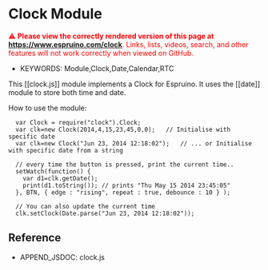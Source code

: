 <!--- Copyright (c) 2014 Martin Green. See the file LICENSE for copying permission. -->
Clock Module
===========

<span style="color:red">:warning: **Please view the correctly rendered version of this page at https://www.espruino.com/clock**. Links, lists, videos, search, and other features will not work correctly when viewed on GitHub.</span>

* KEYWORDS: Module,Clock,Date,Calendar,RTC

This [[clock.js]] module implements a Clock for Espruino.  It uses the [[date]] module to store 
both time and date.

How to use the module:

```
  var Clock = require("clock").Clock;
  var clk=new Clock(2014,4,15,23,45,0,0);   // Initialise with specific date
  var clk=new Clock("Jun 23, 2014 12:18:02");   // ... or Initialise with specific date from a string

  // every time the button is pressed, print the current time..
  setWatch(function() {
    var d1=clk.getDate(); 
    print(d1.toString()); // prints "Thu May 15 2014 23:45:05" 
  }, BTN, { edge : "rising", repeat : true, debounce : 10 } );

  // You can also update the current time
  clk.setClock(Date.parse("Jun 23, 2014 12:18:02"));
```

Reference
--------------
 
* APPEND_JSDOC: clock.js

